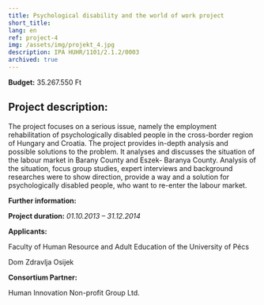 ```yaml
---
title: Psychological disability and the world of work project
short_title:
lang: en
ref: project-4
img: /assets/img/projekt_4.jpg
description: IPA HUHR/1101/2.1.2/0003
archived: true
---
```


**Budget:** 35.267.550 Ft

## Project description:

The project focuses on a serious issue, namely the employment rehabilitation of psychologically disabled people in the cross-border region of Hungary and Croatia. The project provides in-depth analysis and possible solutions to the problem. It analyses and discusses the situation of the labour market in Barany County and Eszek- Baranya County. Analysis of the situation, focus group studies, expert interviews and background researches were to show direction, provide a way and a solution for psychologically disabled people, who want to re-enter the labour market.

**Further information:**

**Project duration:** _01.10.2013 – 31.12.2014_

**Applicants:**

Faculty of Human Resource and Adult Education of the University of Pécs

Dom Zdravlja Osijek

**Consortium Partner:**

Human Innovation Non-profit Group Ltd.
